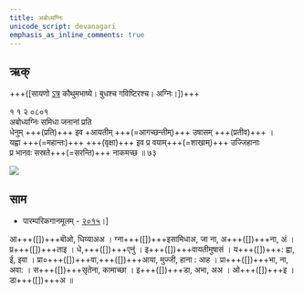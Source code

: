 ```yaml
---
title: अबोध्यग्निः 
unicode_script: devanagari  
emphasis_as_inline_comments: true
---   
```


## ऋक्

+++([सायणो [ऽत्र](https://archive.org/details/SamaVedaSanhitaWithSayanabhashyaVolume1SatyavrataSamasrami1874bis/page/n257) कौथुमभाष्ये। बुधश्च गविष्टिरश्च। अग्निः।])+++

१ १ २ ०८०१   
अबोध्यग्निः समिधा जनानां प्रति  
धेनुम् +++(प्रति)+++ इव +आयतीम् +++(=आगच्छन्तीम्)+++ उषासम् +++(प्रतीव)+++ ।  
यह्वा +++(=महान्तः)+++ +++(वृक्षा)+++ इव प्र वयाम्+++(=शाखाम्)+++ उज्जिहानाः  
प्र भानवः सस्रते+++(=सरन्ति)+++ नाकमच्छ ॥ ७३

![](../../images/Strengthening-brightening-agni.png)


## साम
- पारम्परिकगानमूलम् - [२०१५](https://archive.org/stream/sAmaveda-jaiminIya-paravastu-paramparA-docs/UDAKA%20SAANTHI%20SAAMAANI#page/n2/mode/1up&sa=D&ust=1542425956390000)।]
<div class="audioEmbed"  caption="रामानुजार्यः 1974 " src="https://archive
.org/download/jaiminIya-sAma-gAna-paravastu-tradition-rAmAnuja/abodhyagniH.mp3"></div>
<div class="audioEmbed"  caption="गोपालार्यः 2015  " src="https://archive
.org/download/jaiminIya-sAma-gAna-paravastu-tradition-gopAla-2015/abodhyagniH.mp3"></div>
<div class="audioEmbed"  caption="गोपाल-विश्वासयोर् अनुवचनम् 2018 1x" src="https://archive
.org/download/jaiminIya-sAma-gAna-paravastu-tradition-anuvachanam-gopAla-vishvAsa-2018/abodhyagniH.mp3"></div>
<div class="audioEmbed"  caption="गोपाल-विश्वासयोर् अनुवचनम् 2018 1.5x" src="https://archive
.org/download/jaiminIya-sAma-gAna-paravastu-tradition-anuvachanam-gopAla-vishvAsa-2018-150p-speed/abodhyagniH.mp3"></div>

आ+++([])+++बॊओ, धिय्याअअ ।  ग्ना+++([])+++इसामिधाअ, जा ना, अ+++([])+++ना, अं । प्र+++([])+++ताइ । 
धे,+++([])+++एनुं । इ+++([])+++वायतीमुषासं । य+++([])+++: ह्वा, ई, इवा । प्रा०+++([])+++वा,+++([])+++आया, मुज्जी, हाना :  आह । प्रा+++([])+++भा, ना, अवा: । स+++([])+++सृतेना, कामाच्छा । इ+++([])+++डा, अभा, अअ । ओ+++([])+++इ । डा+++([])+++अ ॥
